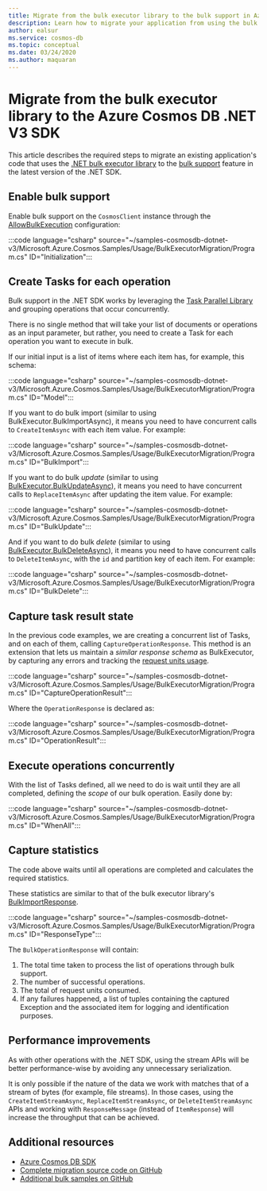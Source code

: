 ```yaml
---
title: Migrate from the bulk executor library to the bulk support in Azure Cosmos DB .NET V3 SDK
description: Learn how to migrate your application from using the bulk executor library to the Azure Cosmos DB SDK V3
author: ealsur
ms.service: cosmos-db
ms.topic: conceptual
ms.date: 03/24/2020
ms.author: maquaran
---
```


# Migrate from the bulk executor library to the Azure Cosmos DB .NET V3 SDK

This article describes the required steps to migrate an existing application's code that uses the [.NET bulk executor library](bulk-executor-dot-net.md) to the [bulk support](tutorial-sql-api-dotnet-bulk-import.md) feature in the latest version of the .NET SDK.

## Enable bulk support

Enable bulk support on the `CosmosClient` instance through the [AllowBulkExecution](https://docs.microsoft.com/dotnet/api/microsoft.azure.cosmos.cosmosclientoptions.allowbulkexecution) configuration:

   :::code language="csharp" source="~/samples-cosmosdb-dotnet-v3/Microsoft.Azure.Cosmos.Samples/Usage/BulkExecutorMigration/Program.cs" ID="Initialization":::

## Create Tasks for each operation

Bulk support in the .NET SDK works by leveraging the [Task Parallel Library](https://docs.microsoft.com/dotnet/standard/parallel-programming/task-parallel-library-tpl) and grouping operations that occur concurrently. 

There is no single method that will take your list of documents or operations as an input parameter, but rather, you need to create a Task for each operation you want to execute in bulk.

If our initial input is a list of items where each item has, for example, this schema:

   :::code language="csharp" source="~/samples-cosmosdb-dotnet-v3/Microsoft.Azure.Cosmos.Samples/Usage/BulkExecutorMigration/Program.cs" ID="Model":::

If you want to do bulk import (similar to using BulkExecutor.BulkImportAsync), it means you need to have concurrent calls to `CreateItemAsync` with each item value. For example:

   :::code language="csharp" source="~/samples-cosmosdb-dotnet-v3/Microsoft.Azure.Cosmos.Samples/Usage/BulkExecutorMigration/Program.cs" ID="BulkImport":::

If you want to do bulk *update* (similar to using [BulkExecutor.BulkUpdateAsync](https://docs.microsoft.com/dotnet/api/microsoft.azure.cosmosdb.bulkexecutor.bulkexecutor.bulkupdateasync)), it means you need to have concurrent calls to `ReplaceItemAsync` after updating the item value. For example:

   :::code language="csharp" source="~/samples-cosmosdb-dotnet-v3/Microsoft.Azure.Cosmos.Samples/Usage/BulkExecutorMigration/Program.cs" ID="BulkUpdate":::

And if you want to do bulk *delete* (similar to using [BulkExecutor.BulkDeleteAsync](https://docs.microsoft.com/dotnet/api/microsoft.azure.cosmosdb.bulkexecutor.bulkexecutor.bulkdeleteasync)), it means you need to have concurrent calls to `DeleteItemAsync`, with the `id` and partition key of each item. For example:

   :::code language="csharp" source="~/samples-cosmosdb-dotnet-v3/Microsoft.Azure.Cosmos.Samples/Usage/BulkExecutorMigration/Program.cs" ID="BulkDelete":::

## Capture task result state

In the previous code examples, we are creating a concurrent list of Tasks, and on each of them, calling `CaptureOperationResponse`. This method is an extension that lets us maintain a *similar response schema* as BulkExecutor, by capturing any errors and tracking the [request units usage](request-units.md).

   :::code language="csharp" source="~/samples-cosmosdb-dotnet-v3/Microsoft.Azure.Cosmos.Samples/Usage/BulkExecutorMigration/Program.cs" ID="CaptureOperationResult":::

Where the `OperationResponse` is declared as:

   :::code language="csharp" source="~/samples-cosmosdb-dotnet-v3/Microsoft.Azure.Cosmos.Samples/Usage/BulkExecutorMigration/Program.cs" ID="OperationResult":::

## Execute operations concurrently

With the list of Tasks defined, all we need to do is wait until they are all completed, defining the *scope* of our bulk operation. Easily done by:

   :::code language="csharp" source="~/samples-cosmosdb-dotnet-v3/Microsoft.Azure.Cosmos.Samples/Usage/BulkExecutorMigration/Program.cs" ID="WhenAll":::

## Capture statistics

The code above waits until all operations are completed and calculates the required statistics.

These statistics are similar to that of the bulk executor library's [BulkImportResponse](https://docs.microsoft.com/dotnet/api/microsoft.azure.cosmosdb.bulkexecutor.bulkimport.bulkimportresponse).

   :::code language="csharp" source="~/samples-cosmosdb-dotnet-v3/Microsoft.Azure.Cosmos.Samples/Usage/BulkExecutorMigration/Program.cs" ID="ResponseType":::

The `BulkOperationResponse` will contain:

1. The total time taken to process the list of operations through bulk support.
1. The number of successful operations.
1. The total of request units consumed.
1. If any failures happened, a list of tuples containing the captured Exception and the associated item for logging and identification purposes.

## Performance improvements

As with other operations with the .NET SDK, using the stream APIs will be better performance-wise by avoiding any unnecessary serialization. 

It is only possible if the nature of the data we work with matches that of a stream of bytes (for example, file streams). In those cases, using the `CreateItemStreamAsync`, `ReplaceItemStreamAsync`, or `DeleteItemStreamAsync` APIs and working with `ResponseMessage` (instead of `ItemResponse`) will increase the throughput that can be achieved.

## Additional resources

* [Azure Cosmos DB SDK](sql-api-sdk-dotnet.md)
* [Complete migration source code on GitHub](https://github.com/Azure/azure-cosmos-dotnet-v3/tree/master/Microsoft.Azure.Cosmos.Samples/Usage/BulkExecutorMigration)
* [Additional bulk samples on GitHub](https://github.com/Azure/azure-cosmos-dotnet-v3/tree/master/Microsoft.Azure.Cosmos.Samples/Usage/BulkSupport)
